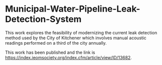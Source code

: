 # Municipal-Water-Pipeline-Leak-Detection-System

This work explores the feasibility of modernizing the current leak detection method used by the City of Kitchener which involves manual acoustic readings performed on a third of the city annually.

This work has been published and the link is https://index.ieomsociety.org/index.cfm/article/view/ID/13682.
